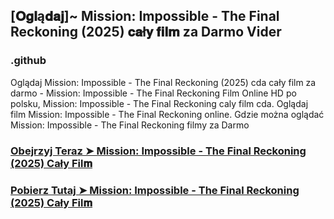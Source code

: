 ## [𝐎𝐠𝐥ą𝐝𝐚𝐣]~ Mission: Impossible - The Final Reckoning (2025) 𝐜𝐚ł𝐲 𝐟𝐢𝐥𝐦 za Darmo Vider

### .github

Oglądaj Mission: Impossible - The Final Reckoning (2025) cda cały film za darmo - Mission: Impossible - The Final Reckoning Film Online HD po polsku, Mission: Impossible - The Final Reckoning caly film cda. Oglądaj film Mission: Impossible - The Final Reckoning online. Gdzie można oglądać Mission: Impossible - The Final Reckoning filmy za Darmo

### [Obejrzyj Teraz ➤ Mission: Impossible - The Final Reckoning (2025) Cały Fil𝐦](https://epicscreen.fun/pl/movie/575265/mission-impossible-the-final-reckoning.gito❤️)

### [Pobierz Tutaj ➤ Mission: Impossible - The Final Reckoning (2025) Cały Fil𝐦](https://epicscreen.fun/pl/movie/575265/mission-impossible-the-final-reckoning.gito❤️)
